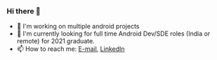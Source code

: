 ### Hi there 👋

- 🌱 I'm working on multiple android projects
- 👯 I'm currently looking for full time Android Dev/SDE roles (India or remote) for 2021 graduate.
- 📫 How to reach me: [E-mail](https://www.linkedin.com/in/zed100/detail/contact-info/?lipi=urn%3Ali%3Apage%3Ad_flagship3_profile_view_base%3B5HrhUlBNSwuYLocH52bzTw%3D%3D&licu=urn%3Ali%3Acontrol%3Ad_flagship3_profile_view_base-contact_see_more), [LinkedIn](https://www.linkedin.com/in/zed100/)
<!--
**zedlabs/zedlabs** is a ✨ _special_ ✨ repository because its `README.md` (this file) appears on your GitHub profile.

Here are some ideas to get you started:

- 🔭 I’m currently working on ...
- 🌱 I’m currently learning ...
- 👯 I’m looking to collaborate on ...
- 🤔 I’m looking for help with ...
- 💬 Ask me about ...
- 📫 How to reach me: ...
- 😄 Pronouns: ...
- ⚡ Fun fact: ...
-->

